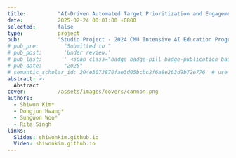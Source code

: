 ```yaml
---
title:          "AI-Driven Automated Target Prioritization and Engagement"
date:           2025-02-24 00:01:00 +0800
selected:       false
type:           project
pub:            "Studio Project - 2024 CMU Intensive AI Education Program"
# pub_pre:        "Submitted to "
# pub_post:       'Under review.'
# pub_last:       ' <span class="badge badge-pill badge-publication badge-success">Spotlight</span>'
# pub_date:       "2025"
# semantic_scholar_id: 204e3073870fae3d05bcbc2f6a8e263d9b72e776  # use this to retrieve citation count
abstract: >-
  Abstract
cover:          /assets/images/covers/cannon.png
authors:
  - Shiwon Kim*
  - Dongjun Hwang*
  - Sungwon Woo*
  - Rita Singh
links:
  Slides: shiwonkim.github.io
  Video: shiwonkim.github.io
---
```

